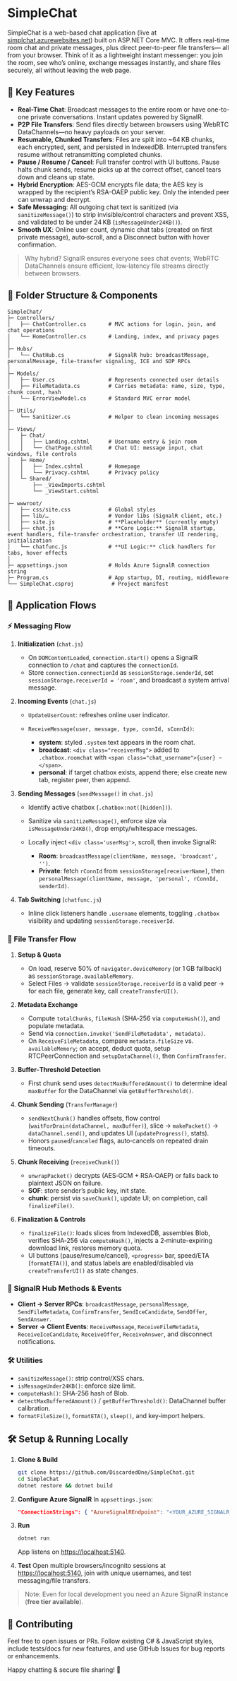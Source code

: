 # SimpleChat

SimpleChat is a web-based chat application (live at [simplchat.azurewebsites.net](https://simplchat.azurewebsites.net/)) built on ASP.NET Core MVC. It offers real-time room chat and private messages, plus direct peer-to-peer file transfers— all from your browser. Think of it as a lightweight instant messenger: you join the room, see who’s online, exchange messages instantly, and share files securely, all without leaving the web page.

## 🔑 Key Features

* **Real-Time Chat**: Broadcast messages to the entire room or have one-to-one private conversations. Instant updates powered by SignalR.
* **P2P File Transfers**: Send files directly between browsers using WebRTC DataChannels—no heavy payloads on your server.
* **Resumable, Chunked Transfers**: Files are split into ~64 KB chunks, each encrypted, sent, and persisted in IndexedDB. Interrupted transfers resume without retransmitting completed chunks.
* **Pause / Resume / Cancel**: Full transfer control with UI buttons. Pause halts chunk sends, resume picks up at the correct offset, cancel tears down and cleans up state.
* **Hybrid Encryption**: AES-GCM encrypts file data; the AES key is wrapped by the recipient’s RSA-OAEP public key. Only the intended peer can unwrap and decrypt.
* **Safe Messaging**: All outgoing chat text is sanitized (via `sanitizeMessage()`) to strip invisible/control characters and prevent XSS, and validated to be under 24 KB (`isMessageUnder24KB()`).
* **Smooth UX**: Online user count, dynamic chat tabs (created on first private message), auto‑scroll, and a Disconnect button with hover confirmation.

> Why hybrid? SignalR ensures everyone sees chat events; WebRTC DataChannels ensure efficient, low‑latency file streams directly between browsers.

## 📁 Folder Structure & Components

```text
SimpleChat/
├─ Controllers/
│   ├── ChatController.cs       # MVC actions for login, join, and chat operations
│   └── HomeController.cs       # Landing, index, and privacy pages
│
├─ Hubs/
│   └── ChatHub.cs              # SignalR hub: broadcastMessage, personalMessage, file-transfer signaling, ICE and SDP RPCs
│
├─ Models/
│   ├── User.cs                 # Represents connected user details
│   ├── FileMetadata.cs         # Carries metadata: name, size, type, chunk count, hash
│   └── ErrorViewModel.cs       # Standard MVC error model
│
├─ Utils/
│   └── Sanitizer.cs            # Helper to clean incoming messages
│
├─ Views/
│   ├─ Chat/
│   │   ├── Landing.cshtml      # Username entry & join room
│   │   └── ChatPage.cshtml     # Chat UI: message input, chat windows, file controls
│   ├─ Home/
│   │   ├── Index.cshtml        # Homepage
│   │   └── Privacy.cshtml      # Privacy policy
│   └─ Shared/
│       ├── _ViewImports.cshtml
│       └── _ViewStart.cshtml
│
├─ wwwroot/
│   ├── css/site.css            # Global styles
│   ├── lib/…                   # Vendor libs (SignalR client, etc.)
│   ├── site.js                 # **Placeholder** (currently empty)
│   ├── chat.js                 # **Core Logic:** SignalR startup, event handlers, file-transfer orchestration, transfer UI rendering, initialization
│   └── chatfunc.js             # **UI Logic:** click handlers for tabs, hover effects
│
├─ appsettings.json             # Holds Azure SignalR connection string
├─ Program.cs                   # App startup, DI, routing, middleware
└── SimpleChat.csproj            # Project manifest
```

## 🔄 Application Flows

### ⚡ Messaging Flow

1. **Initialization** (`chat.js`)

   * On `DOMContentLoaded`, `connection.start()` opens a SignalR connection to `/chat` and captures the `connectionId`.
   * Store `connection.connectionId` as `sessionStorage.senderId`, set `sessionStorage.receiverId = 'room'`, and broadcast a system arrival message.

2. **Incoming Events** (`chat.js`)

   * `UpdateUserCount`: refreshes online user indicator.
   * `ReceiveMessage(user, message, type, connId, sConnId)`:

     * **system**: styled `.system` text appears in the room chat.
     * **broadcast**: `<div class="receiverMsg">` added to `.chatbox.roomchat` with `<span class="chat_username">{user} ~</span>`.
     * **personal**: if target chatbox exists, append there; else create new tab, register peer, then append.

3. **Sending Messages** (`sendMessage()` in `chat.js`)

   * Identify active chatbox (`.chatbox:not([hidden])`).
   * Sanitize via `sanitizeMessage()`, enforce size via `isMessageUnder24KB()`, drop empty/whitespace messages.
   * Locally inject `<div class='userMsg'>`, scroll, then invoke SignalR:

     * **Room**: `broadcastMessage(clientName, message, 'broadcast', '')`.
     * **Private**: fetch `rConnId` from `sessionStorage[receiverName]`, then `personalMessage(clientName, message, 'personal', rConnId, senderId)`.

4. **Tab Switching** (`chatfunc.js`)

   * Inline click listeners handle `.username` elements, toggling `.chatbox` visibility and updating `sessionStorage.receiverId`.

### 📂 File Transfer Flow

1. **Setup & Quota**

   * On load, reserve 50% of `navigator.deviceMemory` (or 1 GB fallback) as `sessionStorage.availableMemory`.
   * Select Files → validate `sessionStorage.receiverId` is a valid peer → for each file, generate key, call `createTransferUI()`.

2. **Metadata Exchange**

   * Compute `totalChunks`, `fileHash` (SHA‑256 via `computeHash()`), and populate metadata.
   * Send via `connection.invoke('SendFileMetadata', metadata)`.
   * On `ReceiveFileMetadata`, compare `metadata.fileSize` vs. `availableMemory`; on accept, deduct quota, setup RTCPeerConnection and `setupDataChannel()`, then `ConfirmTransfer`.

3. **Buffer‑Threshold Detection**

   * First chunk send uses `detectMaxBufferedAmount()` to determine ideal `maxBuffer` for the DataChannel via `getBufferThreshold()`.

4. **Chunk Sending** (`TransferManager`)

   * `sendNextChunk()` handles offsets, flow control (`waitForDrain(dataChannel, maxBuffer)`), slice → `makePacket()` → `dataChannel.send()`, and updates UI (`updateProgress()`, stats).
   * Honors `paused`/`canceled` flags, auto‑cancels on repeated drain timeouts.

5. **Chunk Receiving** (`receiveChunk()`)

   * `unwrapPacket()` decrypts (AES‑GCM + RSA‑OAEP) or falls back to plaintext JSON on failure.
   * **SOF**: store sender’s public key, init state.
   * **chunk**: persist via `saveChunk()`, update UI; on completion, call `finalizeFile()`.

6. **Finalization & Controls**

   * `finalizeFile()`: loads slices from IndexedDB, assembles Blob, verifies SHA‑256 via `computeHash()`, injects a 2‑minute-expiring download link, restores memory quota.
   * UI buttons (pause/resume/cancel), `<progress>` bar, speed/ETA (`formatETA()`), and status labels are enabled/disabled via `createTransferUI()` as state changes.

### 🔧 SignalR Hub Methods & Events

* **Client → Server RPCs**: `broadcastMessage`, `personalMessage`, `SendFileMetadata`, `ConfirmTransfer`, `SendIceCandidate`, `SendOffer`, `SendAnswer`.
* **Server → Client Events**: `ReceiveMessage`, `ReceiveFileMetadata`, `ReceiveIceCandidate`, `ReceiveOffer`, `ReceiveAnswer`, and disconnect notifications.

### 🛠️ Utilities

* `sanitizeMessage()`: strip control/XSS chars.
* `isMessageUnder24KB()`: enforce size limit.
* `computeHash()`: SHA‑256 hash of Blob.
* `detectMaxBufferedAmount()` / `getBufferThreshold()`: DataChannel buffer calibration.
* `formatFileSize()`, `formatETA()`, `sleep()`, and key‑import helpers.

## 🛠️ Setup & Running Locally

1. **Clone & Build**

   ```bash
   git clone https://github.com/DiscardedOne/SimpleChat.git
   cd SimpleChat
   dotnet restore && dotnet build
   ```
2. **Configure Azure SignalR**
   In `appsettings.json`:

   ```json
   "ConnectionStrings": { "AzureSignalREndpoint": "<YOUR_AZURE_SIGNALR_CONNECTION>" }
   ```
3. **Run**

   ```bash
   dotnet run
   ```

   App listens on [https://localhost:5140](https://localhost:5140).
4. **Test**
   Open multiple browsers/incognito sessions at [https://localhost:5140](https://localhost:5140), join with unique usernames, and test messaging/file transfers.

> Note: Even for local development you need an Azure SignalR instance (**free tier available**).

## 🤝 Contributing

Feel free to open issues or PRs. Follow existing C# & JavaScript styles, include tests/docs for new features, and use GitHub Issues for bug reports or enhancements.

Happy chatting & secure file sharing! 🚀
